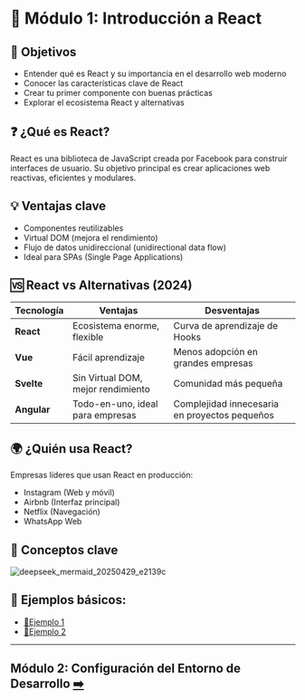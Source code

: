 # 📘 Módulo 1: Introducción a React

## 🎯 Objetivos

- Entender qué es React y su importancia en el desarrollo web moderno
- Conocer las características clave de React
- Crear tu primer componente con buenas prácticas
- Explorar el ecosistema React y alternativas

## ❓ ¿Qué es React?

React es una biblioteca de JavaScript creada por Facebook para construir interfaces de usuario. Su objetivo principal es crear aplicaciones web reactivas, eficientes y modulares.

## 💡 Ventajas clave

- Componentes reutilizables
- Virtual DOM (mejora el rendimiento)
- Flujo de datos unidireccional (unidirectional data flow)
- Ideal para SPAs (Single Page Applications)

## 🆚 React vs Alternativas (2024)

| Tecnología | Ventajas                          | Desventajas                     |
|------------|-----------------------------------|---------------------------------|
| **React**  | Ecosistema enorme, flexible       | Curva de aprendizaje de Hooks   |
| **Vue**    | Fácil aprendizaje                 | Menos adopción en grandes empresas |
| **Svelte** | Sin Virtual DOM, mejor rendimiento| Comunidad más pequeña           |
| **Angular**| Todo-en-uno, ideal para empresas  | Complejidad innecesaria en proyectos pequeños |

## 🌍 ¿Quién usa React?

Empresas líderes que usan React en producción:
- Instagram (Web y móvil)
- Airbnb (Interfaz principal)
- Netflix (Navegación)
- WhatsApp Web

## 📌 Conceptos clave

![deepseek_mermaid_20250429_e2139c](https://github.com/user-attachments/assets/93f867b3-47e9-4639-b338-68cd22b6710c)

## 🧪 Ejemplos básicos:

* [📝Ejemplo 1](./Ejemplos/Ejemplo_1.md)
* [📝Ejemplo 2](./Ejemplos/Ejemplo_2.md)

---

## Módulo 2: Configuración del Entorno de Desarrollo [➡️](../Modulo_2:_Configuración_del_entorno_de_desarrollo/Modulo_2.md)

